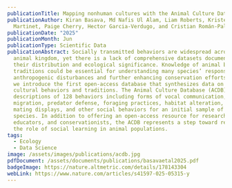 ```yaml
---
publicationTitle: Mapping nonhuman cultures with the Animal Culture Database
publicationAuthor: Kiran Basava, Md Nafis Ul Alam, Liam Roberts, Kristen
  Martinet, Paige Cherry, Hector Garcia-Verdugo, and Cristian Román-Palacios
publicationDate: "2025"
publicationMonth: Jun
publicationType: Scientific Data
publicationAbstract: Socially transmitted behaviors are widespread across the
  animal kingdom, yet there is a lack of comprehensive datasets documenting
  their distribution and ecological significance. Knowledge of animal behavioral
  traditions could be essential for understanding many species’ responses to
  anthropogenic disturbances and further enhancing conservation efforts. Here,
  we introduce the first open-access database that synthesizes data on animal
  cultural behaviors and traditions. The Animal Culture Database (ACDB) contains
  descriptions of 128 behaviors including forms of vocal communication,
  migration, predator defense, foraging practices, habitat alteration, play,
  mating displays, and other social behaviors for an initial sample of 61
  species. In addition to offering an open-access resource for researchers,
  educators, and conservationists, the ACDB represents a step toward recognizing
  the role of social learning in animal populations.
tags:
  - Ecology
  - Data Science
image: /assets/images/publications/acdb.jpg
pdfDocument: /assets/documents/publications/basavaetal2025.pdf
badgeImage: https://nature.altmetric.com/details/178143304
webLink: https://www.nature.com/articles/s41597-025-05315-y
---
```


